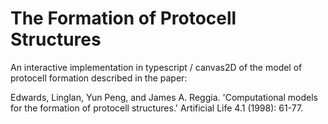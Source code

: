 # The Formation of Protocell Structures

An interactive implementation in typescript / canvas2D of the model of protocell formation described in the paper:

Edwards, Linglan, Yun Peng, and James A. Reggia. 'Computational models for the formation of protocell structures.' Artificial Life 4.1 (1998): 61-77.
